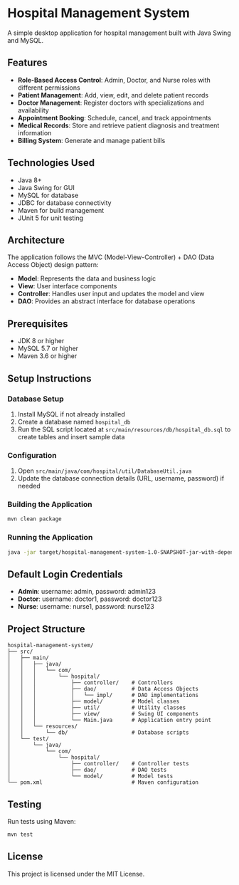 # Hospital Management System

A simple desktop application for hospital management built with Java Swing and MySQL.

## Features

- **Role-Based Access Control**: Admin, Doctor, and Nurse roles with different permissions
- **Patient Management**: Add, view, edit, and delete patient records
- **Doctor Management**: Register doctors with specializations and availability
- **Appointment Booking**: Schedule, cancel, and track appointments
- **Medical Records**: Store and retrieve patient diagnosis and treatment information
- **Billing System**: Generate and manage patient bills

## Technologies Used

- Java 8+
- Java Swing for GUI
- MySQL for database
- JDBC for database connectivity
- Maven for build management
- JUnit 5 for unit testing

## Architecture

The application follows the MVC (Model-View-Controller) + DAO (Data Access Object) design pattern:

- **Model**: Represents the data and business logic
- **View**: User interface components
- **Controller**: Handles user input and updates the model and view
- **DAO**: Provides an abstract interface for database operations

## Prerequisites

- JDK 8 or higher
- MySQL 5.7 or higher
- Maven 3.6 or higher

## Setup Instructions

### Database Setup

1. Install MySQL if not already installed
2. Create a database named `hospital_db`
3. Run the SQL script located at `src/main/resources/db/hospital_db.sql` to create tables and insert sample data

### Configuration

1. Open `src/main/java/com/hospital/util/DatabaseUtil.java`
2. Update the database connection details (URL, username, password) if needed

### Building the Application

```bash
mvn clean package
```

### Running the Application

```bash
java -jar target/hospital-management-system-1.0-SNAPSHOT-jar-with-dependencies.jar
```

## Default Login Credentials

- **Admin**: username: admin, password: admin123
- **Doctor**: username: doctor1, password: doctor123
- **Nurse**: username: nurse1, password: nurse123

## Project Structure

```
hospital-management-system/
├── src/
│   ├── main/
│   │   ├── java/
│   │   │   └── com/
│   │   │       └── hospital/
│   │   │           ├── controller/    # Controllers
│   │   │           ├── dao/           # Data Access Objects
│   │   │           │   └── impl/      # DAO implementations
│   │   │           ├── model/         # Model classes
│   │   │           ├── util/          # Utility classes
│   │   │           ├── view/          # Swing UI components
│   │   │           └── Main.java      # Application entry point
│   │   └── resources/
│   │       └── db/                    # Database scripts
│   └── test/
│       └── java/
│           └── com/
│               └── hospital/
│                   ├── controller/    # Controller tests
│                   ├── dao/           # DAO tests
│                   └── model/         # Model tests
└── pom.xml                            # Maven configuration
```

## Testing

Run tests using Maven:

```bash
mvn test
```

## License

This project is licensed under the MIT License. 
